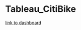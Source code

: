 # Tableau_CitiBike

[link to dashboard](https://public.tableau.com/app/profile/maggie6503/viz/Tableau_CitiBike-Analysis/Story1?publish=yes)
